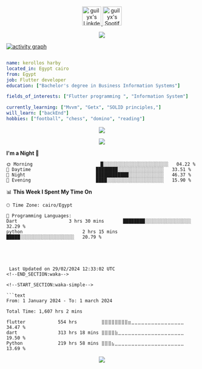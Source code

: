 

<!-- <p align="center">
<img alt="loficity" width="600px" src="https://github.com/HyunCafe/HyunCafe/raw/main/assests/loficity.gif"</img>
</p> -->

<p align="center">
<br/>
<a href="https://www.linkedin.com/in/erwinlejeune-lkn">
  <img alt="guilyx's LinkdeIN" width="50px" src="https://user-images.githubusercontent.com/43545812/144035037-0f415fc7-9f96-4517-a370-ccc6e78a714b.png" />
</a>
<a href="https://open.spotify.com/user/11147618695?si=zZFn6uAGRLyoU02lsG50GA">
  <img alt="guilyx's Spotify" width="50px" src="https://user-images.githubusercontent.com/43545812/144035120-1ad5169b-91c7-4078-bef9-6a82c733f373.png" />
</a>
<br>
</p>

<p align="center">
  <img alig src="https://github-profile-trophy.vercel.app/?username=guilyx&theme=onedark&column=-1" />
</p>

[![activity graph](https://github-readme-activity-graph.vercel.app/graph?username=guilyx&theme=github-dark-dimmed&custom_title=Guilyx%20Activity%20Graph&hide_border=true)](https://github.com/ashutosh00710/github-readme-activity-graph)

```yaml

name: kerollos harby
located_in: Egypt cairo
from: Egypt
job: Flutter developer
education: ["Bachelor's degree in Business Information Systems"]

fields_of_interests: ["Flutter programming ", "Information System"]

currently_learning: ["Mvvm", "Getx", "SOLID principles,"]
will_learn: ["backEnd"]
hobbies: ["football", "chess", "domino", "reading"]
```

<p align="center">
  <img src="https://spotify-github-profile.vercel.app/api/view?uid=11147618695&cover_image=true&theme=novatorem&show_offline=true&background_color=121212&interchange=false&bar_color=53b14f&bar_color_cover=false">
</p>

<p align="center">
  <img src="https://spotify-recently-played-readme.vercel.app/api?user=11147618695&count=5">
</p>







**I'm a Night 🦉** 

```text
🌞 Morning                         █░░░░░░░░░░░░░░░░░░░░░░░░   04.22 % 
🌆 Daytime                        ████████░░░░░░░░░░░░░░░░░   33.51 % 
🌙 Night                          ████████████░░░░░░░░░░░░░   46.37 % 
🌃 Evening                        ████░░░░░░░░░░░░░░░░░░░░░   15.90 % 
```


📊 **This Week I Spent My Time On** 

```text
🕑︎ Time Zone: cairo/Egypt

💬 Programming Languages: 
Dart                   3 hrs 30 mins       ████████░░░░░░░░░░░░░░░░░   32.29 % 
python                      2 hrs 15 mins       █████░░░░░░░░░░░░░░░░░░░░   20.79 % 





 Last Updated on 29/02/2024 12:33:02 UTC
<!--END_SECTION:waka-->

<!--START_SECTION:waka-simple-->

```text
From: 1 January 2024 - To: 1 march 2024

Total Time: 1,607 hrs 2 mins

flutter            554 hrs         ⣿⣿⣿⣿⣿⣿⣿⣿⣶⣀⣀⣀⣀⣀⣀⣀⣀⣀⣀⣀⣀⣀⣀⣀⣀   34.47 %
dart               313 hrs 18 mins ⣿⣿⣿⣿⣷⣀⣀⣀⣀⣀⣀⣀⣀⣀⣀⣀⣀⣀⣀⣀⣀⣀⣀⣀⣀   19.50 %
Python             219 hrs 58 mins ⣿⣿⣿⣦⣀⣀⣀⣀⣀⣀⣀⣀⣀⣀⣀⣀⣀⣀⣀⣀⣀⣀⣀⣀⣀   13.69 %

```

<!--END_SECTION:waka-simple-->



<p align="center">
  <img src="https://capsule-render.vercel.app/api?type=waving&color=gradient&height=60&section=footer"/>
</p>
